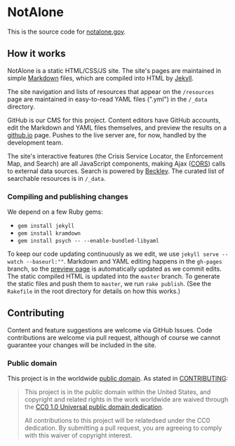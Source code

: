 # NotAlone
This is the source code for [notalone.gov](https://notalone.gov).

## How it works
NotAlone is a static HTML/CSS/JS site. The site's pages are maintained in simple [Markdown](https://help.github.com/articles/markdown-basics) files, which are compiled into HTML by [Jekyll](http://jekyllrb.com/).

The site navigation and lists of resources that appear on the `/resources` page are maintained in easy-to-read YAML files (".yml") in the `/_data` directory.

GitHub is our CMS for this project. Content editors have GitHub accounts, edit the Markdown and YAML files themselves, and preview the results on a [github.io](https://github.io) page. Pushes to the live server are, for now, handled by the development team.

The site's interactive features (the Crisis Service Locator, the Enforcement Map, and Search) are all JavaScript components, making Ajax ([CORS](http://en.wikipedia.org/wiki/Cross-origin_resource_sharing)) calls to external data sources. Search is powered by [Beckley](https://github.com/18f/beckley). The curated list of searchable resources is in `/_data`.

### Compiling and publishing changes
We depend on a few Ruby gems:

* `gem install jekyll`
* `gem install kramdown`
* `gem install psych -- --enable-bundled-libyaml`

To keep our code updating continuously as we edit, we use `jekyll serve --watch --baseurl:""`. Markdown and YAML editing happens in the `gh-pages` branch, so the [preview page](https://18f.github.io/notalone) is automatically updated as we commit edits. The static compiled HTML is updated into the `master` branch. To generate the static files and push them to `master`, we run `rake publish`. (See the `Rakefile` in the root directory for details on how this works.)


## Contributing

Content and feature suggestions are welcome via GitHub Issues. Code contributions are welcome via pull request, although of course we cannot guarantee your changes will be included in the site.

### Public domain

This project is in the worldwide [public domain](LICENSE.md). As stated in [CONTRIBUTING](CONTRIBUTING.md):

> This project is in the public domain within the United States, and copyright and related rights in the work worldwide are waived through the [CC0 1.0 Universal public domain dedication](https://creativecommons.org/publicdomain/zero/1.0/).
>
> All contributions to this project will be relatedsed under the CC0 dedication. By submitting a pull request, you are agreeing to comply with this waiver of copyright interest.
